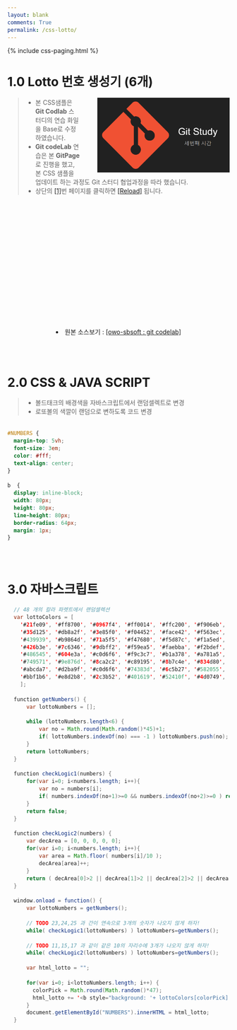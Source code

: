 ```yaml
---
layout: blank
comments: True
permalink: /css-lotto/
---
```

<style>

#NUMBERS {
  margin-top: 5vh;
  font-size: 3em;
  color: #fff;
  text-align: center;
}

b  {
  display: inline-block;
  width: 80px;
  height: 80px;
  line-height: 80px;
  border-radius: 64px;
  margin: 1px;
}

</style>



<!-- 조각 삽입화일 : 페이징 넘버링 css-paging.html -->
{% include css-paging.html %}



# 1.0 Lotto 번호 생성기 (6개)
<img src="/images/post_img/20180806-000.png" width="300" align="right" style="padding: 0px 0px 0px 40px;">

> * 본 CSS샘플은 **Git Codlab** 스터디의 연습 화일을 Base로 수정 하였습니다.
> * **Git codeLab** 연습은 본 **GitPage** 로 진행을 했고, 본 CSS 샘플을 업데이트 하는 과정도 Git 스터디 협업과정을 따라 했습니다.
> * 상단의 [[1]]({{site.baseurl}}/css-lotto/)번 페이지를 클릭하면 [[Reload]]({{site.baseurl}}/css-lotto/) 됩니다.


<!-- 넘버생성 위치 -->
<br><br><br><br>
<div id="NUMBERS"></div>

<br>
<div class="content">
  <li style="text-align: center;">원본 소스보기 :
    <a href='https://github.com/owo-sbsoft/lotto' target="new">
      [owo-sbsoft : git codelab]
    </a>
  </li>
</div>  



<br><br>
# 2.0 CSS & JAVA SCRIPT
> * 볼드태크의 배경색을 자바스크립트에서 랜덤셀렉트로 변경
> * 로또볼의 색깔이 랜덤으로 변하도록 코드 변경

```css

#NUMBERS {
  margin-top: 5vh;
  font-size: 3em;
  color: #fff;
  text-align: center;
}

b  {
  display: inline-block;
  width: 80px;
  height: 80px;
  line-height: 80px;
  border-radius: 64px;
  margin: 1px;
}

```



<!-- Todo: CSS 스크립트 뒤에 표시 안되는 문제 해결 -->
<br><br>
# 3.0 자바스크립트

```java
  // 48 개의 칼라 파렛트에서 랜덤셀렉션
  var lottoColors = [
    '#21fe09', '#ff8700', '#0967f4', '#ff0014', '#ffc200', '#f906eb',
    '#35d125', '#db8a2f', '#3e85f0', '#f04452', '#face42', '#f563ec',
    '#439939', '#b9864d', '#71a5f5', '#f47680', '#f5d87c', '#f1a5ed',
    '#426b3e', '#7c6346', '#9dbff2', '#f59ea5', '#faebba', '#f2bdef',
    '#486545', '#604e3a', '#c0d6f6', '#f9c3c7', '#b1a378', '#a781a5',
    '#749571', '#9e876d', '#8ca2c2', '#c89195', '#8b7c4e', '#834d80',
    '#abcda7', '#d2ba9f', '#c0d6f6', '#74383d', '#6c5b27', '#582055',
    '#bbf1b6', '#e8d2b8', '#2c3b52', '#401619', '#52410f', '#4d0749',
    ];

  function getNumbers() {
      var lottoNumbers = [];

      while (lottoNumbers.length<6) {
          var no = Math.round(Math.random()*45)+1;
          if( lottoNumbers.indexOf(no) === -1 ) lottoNumbers.push(no);
      }
      return lottoNumbers;
  }

  function checkLogic1(numbers) {
      for(var i=0; i<numbers.length; i++){
          var no = numbers[i];
          if( numbers.indexOf(no+1)>=0 && numbers.indexOf(no+2)>=0 ) return true;
      }
      return false;
  }

  function checkLogic2(numbers) {
      var decArea = [0, 0, 0, 0, 0];
      for(var i=0; i<numbers.length; i++){
          var area = Math.floor( numbers[i]/10 );
          decArea[area]++;
      }
      return ( decArea[0]>2 || decArea[1]>2 || decArea[2]>2 || decArea[3]>2 || decArea[4]>2 );
  }

  window.onload = function() {
      var lottoNumbers = getNumbers();

      // TODO 23,24,25 과 간이 연속으로 3개의 숫자가 나오지 않게 하자!
      while( checkLogic1(lottoNumbers) ) lottoNumbers=getNumbers();

      // TODO 11,15,17 과 같이 같은 10의 자리수에 3개가 나오지 않게 하자!
      while( checkLogic2(lottoNumbers) ) lottoNumbers=getNumbers();

      var html_lotto = "";

      for(var i=0; i<lottoNumbers.length; i++) {
        colorPick = Math.round(Math.random()*47);
        html_lotto += '<b style="background: '+ lottoColors[colorPick] +'">'+ lottoNumbers[i] +'</b> ';
      }
      document.getElementById("NUMBERS").innerHTML = html_lotto;
  }

```







<script>

  var lottoColors = [
    '#21fe09', '#ff8700', '#0967f4', '#ff0014', '#ffc200', '#f906eb',
    '#35d125', '#db8a2f', '#3e85f0', '#f04452', '#face42', '#f563ec',
    '#439939', '#b9864d', '#71a5f5', '#f47680', '#f5d87c', '#f1a5ed',
    '#426b3e', '#7c6346', '#9dbff2', '#f59ea5', '#faebba', '#f2bdef',
    '#486545', '#604e3a', '#c0d6f6', '#f9c3c7', '#b1a378', '#a781a5',
    '#749571', '#9e876d', '#8ca2c2', '#c89195', '#8b7c4e', '#834d80',
    '#abcda7', '#d2ba9f', '#c0d6f6', '#74383d', '#6c5b27', '#582055',
    '#bbf1b6', '#e8d2b8', '#2c3b52', '#401619', '#52410f', '#4d0749',
    ];

  function getNumbers() {
      var lottoNumbers = [];

      while (lottoNumbers.length<6) {
          var no = Math.round(Math.random()*45)+1;
          if( lottoNumbers.indexOf(no) === -1 ) lottoNumbers.push(no);
      }
      return lottoNumbers;
  }

  function checkLogic1(numbers) {
      for(var i=0; i<numbers.length; i++){
          var no = numbers[i];
          if( numbers.indexOf(no+1)>=0 && numbers.indexOf(no+2)>=0 ) return true;
      }
      return false;
  }

  function checkLogic2(numbers) {
      var decArea = [0, 0, 0, 0, 0];
      for(var i=0; i<numbers.length; i++){
          var area = Math.floor( numbers[i]/10 );
          decArea[area]++;
      }
      return ( decArea[0]>2 || decArea[1]>2 || decArea[2]>2 || decArea[3]>2 || decArea[4]>2 );
  }

  window.onload = function() {
      var lottoNumbers = getNumbers();

      // TODO 23,24,25 과 간이 연속으로 3개의 숫자가 나오지 않게 하자!
      while( checkLogic1(lottoNumbers) ) lottoNumbers=getNumbers();

      // TODO 11,15,17 과 같이 같은 10의 자리수에 3개가 나오지 않게 하자!
      while( checkLogic2(lottoNumbers) ) lottoNumbers=getNumbers();

      var html_lotto = "";

      for(var i=0; i<lottoNumbers.length; i++)  {
        colorPick = Math.round(Math.random()*48);
        html_lotto += '<b style="background: '+ lottoColors[colorPick] +'">'+ lottoNumbers[i] +'</b> ';
      }
      document.getElementById("NUMBERS").innerHTML = html_lotto;
  }

</script>
